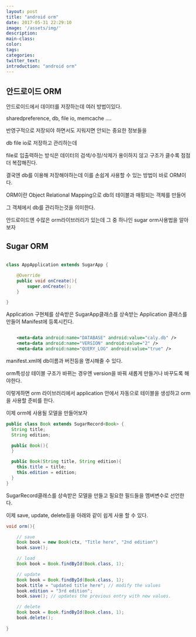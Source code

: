 ```yaml
---
layout: post
title: "android orm"
date: 2017-05-31 22:29:10
image: '/assets/img/'
description:
main-class:
color:
tags:
categories:
twitter_text:
introduction: "android orm"
---
```


안드로이드 ORM
---

안드로이드에서 데이터를 저장하는데 여러 방법이있다.

sharedpreference, db, file io, memcache ....

반영구적으로 저장되야 하면서도 지워지면 안되는 중요한 정보들을

db file io로 저장하고 관리하는데

file로 입출력하는 방식은 데이터의 검색/수정/삭제가 용이하지 않고 구조가 클수록 점점 더 복잡해진다. 

결국엔 db를 이용해 저장해야하는데 이를 손쉽게 사용할 수 있는 방법이 바로 ORM이다.

ORM이란 Object Relational Mapping으로 db의 테이블과 매핑되는 객체를 만들어

그 객체에서 db를 관리하는것을 의미한다.

안드로이드엔 수많은 orm라이브러리가 있는데 그 중 하나인 sugar orm사용법을 알아보자

Sugar ORM
---

```java

class AppApplication extends SugarApp {

    @Override
    public void onCreate(){
        super.onCreate();
    }

}
```

Application 구현체를 상속받은 SugarApp클래스를 상속받는 Application 클래스를 만들어 Manifest에 등록시킨다.

```xml

    <meta-data android:name="DATABASE" android:value="caly.db" />
    <meta-data android:name="VERSION" android:value="2" />
    <meta-data android:name="QUERY_LOG" android:value="true" />

```

manifest.xml에 db이름과 버전등을 명시해줄 수 있다.

orm특성상 테이블 구조가 바뀌는 경우엔 version을 바꿔 새롭게 만들거나 바꾸도록 해야한다.

이렇게하면 orm 라이브러리에서 application 안에서 자동으로 테이블을 생성하고 orm을 사용할 준비를 한다.

이제 orm에 사용될 모델을 만들어보자

```java
public class Book extends SugarRecord<Book> {
  String title;
  String edition;

  public Book(){
  }

  public Book(String title, String edition){
    this.title = title;
    this.edition = edition;
  }
}
```

SugarRecord클래스를 상속받은 모델을 만들고 필요한 필드들을 멤버변수로 선언한다.

이제 save, update, delete등을 아래와 같이 쉽게 사용 할 수 있다.


```java
void orm(){

    // save 
    Book book = new Book(ctx, "Title here", "2nd edition")
    book.save();

    // load
    Book book = Book.findById(Book.class, 1);

    // update 
    Book book = Book.findById(Book.class, 1);
    book.title = "updated title here"; // modify the values
    book.edition = "3rd edition";
    book.save(); // updates the previous entry with new values.

    // delete
    Book book = Book.findById(Book.class, 1);
    book.delete();
    
}
```